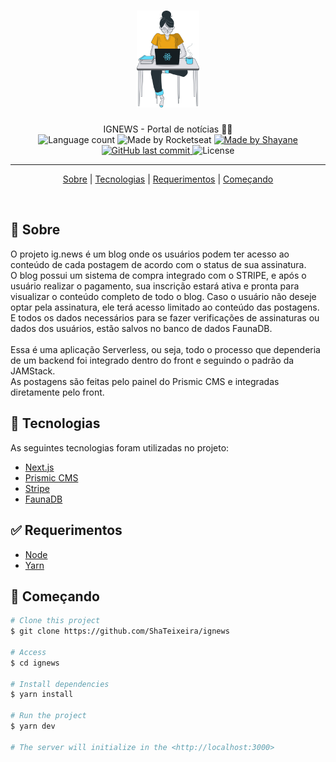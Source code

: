 <h1 align="center">

<img src="https://raw.githubusercontent.com/khalleb/ignews/main/public/images/avatar.svg" alt="rocketshoes" width="100px"/>

</h1>

<p align="center">
  IGNEWS - Portal de notícias 📰🚀
  <br>
  
  <img alt="Language count" src="https://img.shields.io/github/repo-size/shateixeira/ignews"/>
  <img alt="Made by Rocketseat" src="https://img.shields.io/badge/made%20by-Rocketseat-%237519C1">
  <a href="https://www.linkedin.com/in/shayane-teixeira-4520b2196/">
    <img alt="Made by Shayane" src="https://img.shields.io/badge/made%20by-ShayTeixeira-%237519C1">
  </a>
  <a href="https://github.com/shateixeira/ignews/commits/main">
    <img alt="GitHub last commit" src="https://img.shields.io/github/last-commit/shateixeira/ignews">
  </a>
  <img alt="License" src="https://img.shields.io/github/license/shateixeira/ignews">
</p>

---

<p align="center">
  <a href="#dart-sobre">Sobre</a> | 
  <a href="#rocket-tecnologias">Tecnologias</a>  |
  <a href="#white_check_mark-requerimentos">Requerimentos</a> | 
  <a href="#checkered_flag-começando">Começando</a> 
</p>

<br>

## :dart: Sobre ##

O projeto ig.news é um blog onde os usuários podem ter acesso ao conteúdo de cada postagem de acordo com o status de sua assinatura.<br>
O blog possui um sistema de compra integrado com o STRIPE, e após o usuário realizar o pagamento, sua inscrição estará ativa e pronta para visualizar o conteúdo completo
de todo o blog. Caso o usuário não deseje optar pela assinatura, ele terá acesso limitado ao conteúdo das postagens. E todos os dados necessários para se fazer verificações
de assinaturas ou dados dos usuários, estão salvos no banco de dados FaunaDB.
<br>
<br>
Essa é uma aplicação Serverless, ou seja, todo o processo que dependeria de um backend foi integrado dentro do front e seguindo o padrão da JAMStack.
<br>
As postagens são feitas pelo painel do Prismic CMS e integradas diretamente pelo front.


## :rocket: Tecnologias ##

As seguintes tecnologias foram utilizadas no projeto:

- [Next.js](https://nextjs.org/)
- [Prismic CMS](https://prismic.io/)
- [Stripe](https://stripe.com/)
- [FaunaDB](https://fauna.com/)

## :white_check_mark: Requerimentos ##

- [Node](https://nodejs.org/en/)
- [Yarn](https://yarnpkg.com/lang/en/)

## :checkered_flag: Começando ##

```bash
# Clone this project
$ git clone https://github.com/ShaTeixeira/ignews

# Access
$ cd ignews

# Install dependencies
$ yarn install

# Run the project
$ yarn dev

# The server will initialize in the <http://localhost:3000>
```



